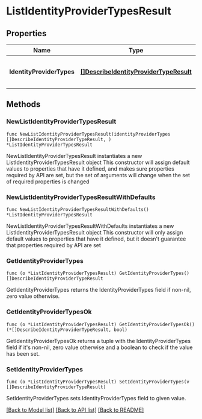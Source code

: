 # ListIdentityProviderTypesResult

## Properties

Name | Type | Description | Notes
------------ | ------------- | ------------- | -------------
**IdentityProviderTypes** | [**[]DescribeIdentityProviderTypeResult**](DescribeIdentityProviderTypeResult.md) | The list of Identity Provider Types | 

## Methods

### NewListIdentityProviderTypesResult

`func NewListIdentityProviderTypesResult(identityProviderTypes []DescribeIdentityProviderTypeResult, ) *ListIdentityProviderTypesResult`

NewListIdentityProviderTypesResult instantiates a new ListIdentityProviderTypesResult object
This constructor will assign default values to properties that have it defined,
and makes sure properties required by API are set, but the set of arguments
will change when the set of required properties is changed

### NewListIdentityProviderTypesResultWithDefaults

`func NewListIdentityProviderTypesResultWithDefaults() *ListIdentityProviderTypesResult`

NewListIdentityProviderTypesResultWithDefaults instantiates a new ListIdentityProviderTypesResult object
This constructor will only assign default values to properties that have it defined,
but it doesn't guarantee that properties required by API are set

### GetIdentityProviderTypes

`func (o *ListIdentityProviderTypesResult) GetIdentityProviderTypes() []DescribeIdentityProviderTypeResult`

GetIdentityProviderTypes returns the IdentityProviderTypes field if non-nil, zero value otherwise.

### GetIdentityProviderTypesOk

`func (o *ListIdentityProviderTypesResult) GetIdentityProviderTypesOk() (*[]DescribeIdentityProviderTypeResult, bool)`

GetIdentityProviderTypesOk returns a tuple with the IdentityProviderTypes field if it's non-nil, zero value otherwise
and a boolean to check if the value has been set.

### SetIdentityProviderTypes

`func (o *ListIdentityProviderTypesResult) SetIdentityProviderTypes(v []DescribeIdentityProviderTypeResult)`

SetIdentityProviderTypes sets IdentityProviderTypes field to given value.



[[Back to Model list]](../README.md#documentation-for-models) [[Back to API list]](../README.md#documentation-for-api-endpoints) [[Back to README]](../README.md)


